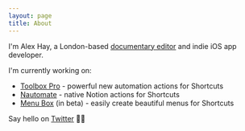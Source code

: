 ```yaml
---
layout: page
title: About
---
```


I'm Alex Hay, a London-based [documentary editor](https://www.alexhay.tv) and indie iOS app developer.

I'm currently working on:

* [Toolbox Pro](https://toolboxpro.app) - powerful new automation actions for Shortcuts
* [Nautomate](https://nautomate.app) - native Notion actions for Shortcuts
* [Menu Box](https://testflight.apple.com/join/aMJxldvJ) (in beta) - easily create beautiful menus for Shortcuts

Say hello on [Twitter](https://twitter.com/mralexhay) 👋🏻

